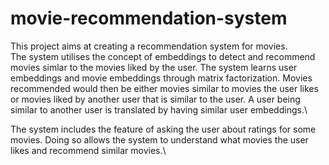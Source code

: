 # movie-recommendation-system

This project aims at creating a recommendation system for movies.\
The system utilises the concept of embeddings to detect and recommend movies simlar to the movies liked by the user. The system learns user embeddings and movie embeddings through matrix factorization. Movies recommended would then be either movies similar to movies the user likes or movies liked by another user that is similar to the user. A user being similar to another user is translated by having similar user embeddings.\

The system includes the feature of asking the user about ratings for some movies. Doing so allows the system to understand what movies the user likes and recommend similar movies.\
